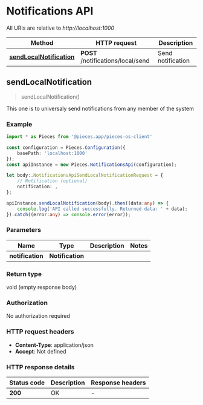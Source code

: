 # Notifications API

All URIs are relative to *http://localhost:1000*

Method | HTTP request | Description
------------- | ------------- | -------------
[**sendLocalNotification**](NotificationsApi#sendlocalnotification) | **POST** /notifications/local/send | Send notification


## **sendLocalNotification**
> sendLocalNotification()

This one is to universaly send notifications from any member of the system

### Example

```typescript
import * as Pieces from '@pieces.app/pieces-os-client'

const configuration = Pieces.Configuration({
    basePath: 'localhost:1000'
});
const apiInstance = new Pieces.NotificationsApi(configuration);

let body:.NotificationsApiSendLocalNotificationRequest = {
    // Notification (optional)
    notification: ,
};

apiInstance.sendLocalNotification(body).then((data:any) => {
    console.log('API called successfully. Returned data: ' + data);
}).catch((error:any) => console.error(error));
```


### Parameters

Name | Type | Description  | Notes
------------- | ------------- | ------------- | -------------
 **notification** | **Notification**|  |


### Return type

void (empty response body)

### Authorization

No authorization required

### HTTP request headers

- **Content-Type**: application/json
- **Accept**: Not defined


### HTTP response details
| Status code | Description | Response headers |
|-------------|-------------|------------------|
**200** | OK |  -  |




